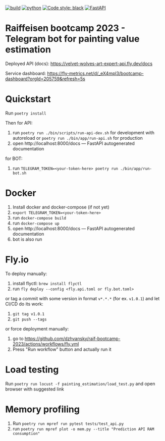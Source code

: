 [![build](https://github.com/dzhvansky/raif-bootcamp-2023/actions/workflows/fly.yml/badge.svg)](https://github.com/dzhvansky/raif-bootcamp-2023/actions/workflows/fly.yml) [![python](https://img.shields.io/badge/Python-3.10-3776AB.svg?style=flat&logo=python&logoColor=white)](https://www.python.org) [![Code style: black](https://img.shields.io/badge/code%20style-black-000000.svg)](https://github.com/psf/black) [![FastAPI](https://img.shields.io/badge/FastAPI-0.95.0-009688.svg?style=flat&logo=FastAPI&logoColor=white)](https://fastapi.tiangolo.com)

# Raiffeisen bootcamp 2023 - Telegram bot for painting value estimation

Deployed API (docs): https://velvet-wolves-art-expert-api.fly.dev/docs

Service dashboard: https://fly-metrics.net/d/_eX4mpl3/bootcamp-dashboard?orgId=205759&refresh=5s

# Quickstart

Run `poetry install`

Then for API:
1. run `poetry run ./bin/scripts/run-api-dev.sh` for development with autoreload or `poetry run ./bin/app/run-api.sh` for production
1. open http://localhost:8000/docs — FastAPI autogenerated documentation

for BOT:
1. run `TELEGRAM_TOKEN=<your-token-here> poetry run ./bin/app/run-bot.sh`

# Docker

1. Install docker and docker-compose (if not yet)
1. `export TELEGRAM_TOKEN=<your-token-here>`
1. run `docker-compose build`
1. run `docker-compose up`
1. open http://localhost:8000/docs — FastAPI autogenerated documentation
1. bot is also run

# Fly.io

To deploy manually:
1. install flyctl: `brew install flyctl`
1. run `fly deploy --config <fly.api.toml or fly.bot.toml>`

or tag a commit with some version in format `v*.*.*` (for ex. `v1.0.1`) and let CI/CD do its work:
1. `git tag v1.0.1`
1. `git push --tags`

or force deployment manually:
1. go to https://github.com/dzhvansky/raif-bootcamp-2023/actions/workflows/fly.yml
1. Press "Run workflow" button and actually run it


# Load testing

Run `poetry run locust -f painting_estimation/load_test.py` and open browser with suggested link

# Memory profiling

1. Run `poetry run mpref run pytest tests/test_api.py`
2. run `poetry run mpref plot -o mem.py --title "Prediction API RAM consumption"`